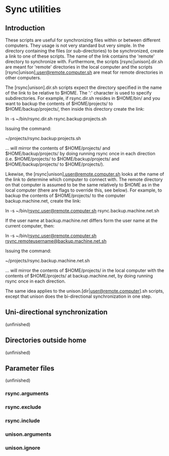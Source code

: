 Sync utilities
====

Introduction
------------

These scripts are useful for synchronizing files within or between different computers. They usage is not very standard but very simple. In the directory containing the files (or sub-directories) to be synchronized, create a link to one of these scripts. The name of the link contains the 'remote' directory to synchronize with. Furthermore, the scripts [rsync|unison].dir.sh are meant for 'remote' directories in the local computer and the scripts [rsync|unison].user@remote.computer.sh are meat for remote directories in other computers.

The [rsync|unison].dir.sh scripts expect the directory specified in the name of the link to be relative to $HOME. The ':' character is used to specify subdirectories. For example, if rsync.dir.sh resides in $HOME/bin/ and you want to backup the contents of $HOME/projects/ to $HOME/backup/projects/, then inside this directory create the link:

ln -s ~/bin/rsync.dir.sh rsync.backup:projects.sh

Issuing the command:

~/projects/rsync.backup:projects.sh

... will mirror the contents of $HOME/projects/ and $HOME/backup/projects/ by doing running rsync once in each direction (i.e. $HOME/projects/ to $HOME/backup/projects/ and $HOME/backup/projects/ to $HOME/projects/).

Likewise, the [rsync|unison].user@remote.computer.sh looks at the name of the link to determine which computer to connect with. The remote directory on that computer is assumed to be the same relatively to $HOME as in the local computer (there are flags to override this, see below). For example, to backup the contents of $HOME/projects/ to the computer backup.machine.net, create the link:

ln -s ~/bin/rsync.user@remote.computer.sh rsync.backup.machine.net.sh

If the user name at backup.machine.net differs form the user name at the current computer, then:

ln -s ~/bin/rsync.user@remote.computer.sh rsync.remoteusername@backup.machine.net.sh

Issuing the command:

~/projects/rsync.backup.machine.net.sh

... will mirror the contents of $HOME/projects/ in the local computer with the contents of $HOME/projects/ at backup.machine.net, by doing running rsync once in each direction.

The same idea applies to the unison.[dir|user@remote.computer].sh scripts, except that unison does the bi-directional synchronization in one step.


Uni-directional synchronization
-------------------------------

(unfinished)


Directories outside home
------------------------

(unfinished)


Parameter files
---------------

(unfinished)

### rsync.arguments

### rsync.exclude

### rsync.include

### unison.arguments

### unison.ignore


